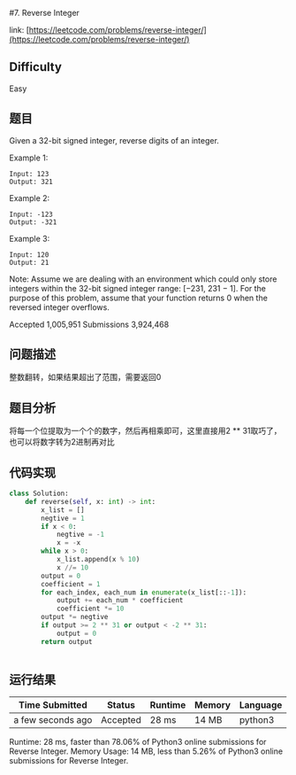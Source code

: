 #7. Reverse Integer

link: [https://leetcode.com/problems/reverse-integer/](https://leetcode.com/problems/reverse-integer/)

## Difficulty
Easy

## 题目

Given a 32-bit signed integer, reverse digits of an integer.

Example 1:
```
Input: 123
Output: 321
```
Example 2:
```
Input: -123
Output: -321
```
Example 3:
```
Input: 120
Output: 21
```
Note:
Assume we are dealing with an environment which could only store integers within the 32-bit signed integer range: [−231,  231 − 1]. For the purpose of this problem, assume that your function returns 0 when the reversed integer overflows.

Accepted
1,005,951
Submissions
3,924,468

## 问题描述
整数翻转，如果结果超出了范围，需要返回0

## 题目分析
将每一个位提取为一个个的数字，然后再相乘即可，这里直接用2 ** 31取巧了，也可以将数字转为2进制再对比


## 代码实现

```python
class Solution:
    def reverse(self, x: int) -> int:
        x_list = []
        negtive = 1
        if x < 0:
            negtive = -1
            x = -x
        while x > 0:
            x_list.append(x % 10)
            x //= 10
        output = 0
        coefficient = 1
        for each_index, each_num in enumerate(x_list[::-1]):
            output += each_num * coefficient
            coefficient *= 10
        output *= negtive
        if output >= 2 ** 31 or output < -2 ** 31:
            output = 0
        return output
            
```



## 运行结果

| Time Submitted | Status                                   | Runtime | Memory  | Language |
| -------------- | ---------------------------------------- | ------- | -------- | -------- |
| a few seconds ago |	Accepted	| 	28 ms	| 14 MB		| python3|

Runtime: 28 ms, faster than 78.06% of Python3 online submissions for Reverse Integer.
Memory Usage: 14 MB, less than 5.26% of Python3 online submissions for Reverse Integer.